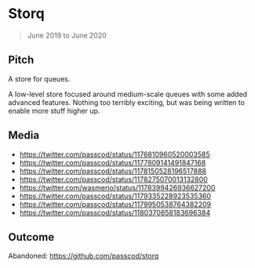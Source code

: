# Storq

> June 2019 to June 2020

## Pitch

A store for queues.

A low-level store focused around medium-scale queues with some added advanced features. Nothing too
terribly exciting, but was being written to enable more stuff higher up.

## Media

- <https://twitter.com/passcod/status/1176810960520003585>
- <https://twitter.com/passcod/status/1177809141491847168>
- <https://twitter.com/passcod/status/1178150528196517888>
- <https://twitter.com/passcod/status/1178275070013132800>
- <https://twitter.com/wasmerio/status/1178399426936627200>
- <https://twitter.com/passcod/status/1179335228923535360>
- <https://twitter.com/passcod/status/1179950538764382209>
- <https://twitter.com/passcod/status/1180370658183696384>

## Outcome

Abandoned: <https://github.com/passcod/storq>
